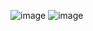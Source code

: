 ![image](https://github.com/user-attachments/assets/5b1ab15a-fa18-4746-88c4-ee03e83fe9ae)
![image](https://github.com/user-attachments/assets/49f6cae0-9c86-4c7a-b243-b2320300ab86)
